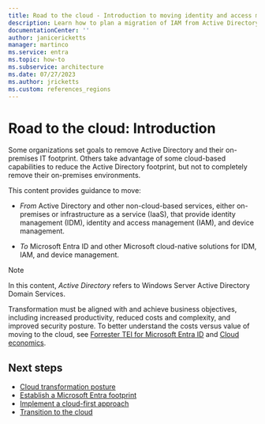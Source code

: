 ```yaml
---
title: Road to the cloud - Introduction to moving identity and access management from AD to Microsoft Entra ID
description: Learn how to plan a migration of IAM from Active Directory to Microsoft Entra ID.
documentationCenter: ''
author: janicericketts
manager: martinco
ms.service: entra
ms.topic: how-to
ms.subservice: architecture
ms.date: 07/27/2023
ms.author: jricketts
ms.custom: references_regions
---
```

# Road to the cloud: Introduction

Some organizations set goals to remove Active Directory and their on-premises IT footprint. Others take advantage of some cloud-based capabilities to reduce the Active Directory footprint, but not to completely remove their on-premises environments. 

This content provides guidance to move:

* *From* Active Directory and other non-cloud-based services, either on-premises or infrastructure as a service (IaaS), that provide identity management (IDM), identity and access management (IAM), and device management.

* *To* Microsoft Entra ID and other Microsoft cloud-native solutions for IDM, IAM, and device management.

>[!NOTE]
> In this content, *Active Directory* refers to Windows Server Active Directory Domain Services.

Transformation must be aligned with and achieve business objectives, including increased productivity, reduced costs and complexity, and improved security posture. To better understand the costs versus value of moving to the cloud, see [Forrester TEI for Microsoft Entra ID](https://www.microsoft.com/security/business/forrester-tei-study) and [Cloud economics](https://azure.microsoft.com/overview/cloud-economics/).

## Next steps

* [Cloud transformation posture](road-to-the-cloud-posture.md)
* [Establish a Microsoft Entra footprint](road-to-the-cloud-establish.md)
* [Implement a cloud-first approach](road-to-the-cloud-implement.md)
* [Transition to the cloud](road-to-the-cloud-migrate.md)
